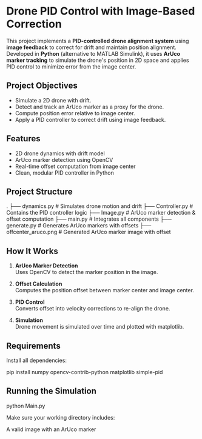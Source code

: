 # Drone PID Control with Image-Based Correction

This project implements a **PID-controlled drone alignment system** using **image feedback** to correct for drift and maintain position alignment. Developed in **Python** (alternative to MATLAB Simulink), it uses **ArUco marker tracking** to simulate the drone's position in 2D space and applies PID control to minimize error from the image center.

## Project Objectives

- Simulate a 2D drone with drift.
- Detect and track an ArUco marker as a proxy for the drone.
- Compute position error relative to image center.
- Apply a PID controller to correct drift using image feedback.

##  Features

- 2D drone dynamics with drift model
- ArUco marker detection using OpenCV
- Real-time offset computation from image center
- Clean, modular PID controller in Python

## Project Structure
.
├── dynamics.py            # Simulates drone motion and drift
├── Controller.py          # Contains the PID controller logic
├── Image.py               # ArUco marker detection & offset computation
├── main.py                # Integrates all components
├── generate.py            # Generates ArUco markers with offsets
├── offcenter_aruco.png    # Generated ArUco marker image with offset



## How It Works

1. **ArUco Marker Detection**  
   Uses OpenCV to detect the marker position in the image.

2. **Offset Calculation**  
   Computes the position offset between marker center and image center.

3. **PID Control**  
   Converts offset into velocity corrections to re-align the drone.

4. **Simulation**  
   Drone movement is simulated over time and plotted with matplotlib.

## Requirements

Install all dependencies:

pip install numpy opencv-contrib-python matplotlib simple-pid

## Running the Simulation

python Main.py

Make sure your working directory includes:

A valid image with an ArUco marker

